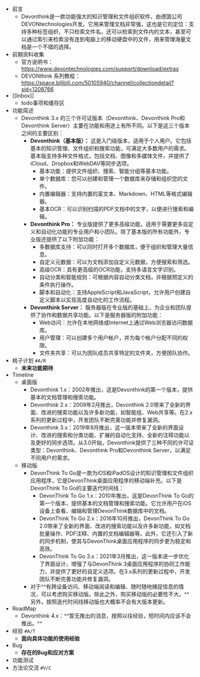 - 前言
    - Devonthink是一款功能强大的知识管理和文件组织软件，由德国公司DEVONtechnologies开发。它用来管理文档非常强，这也是它的定位：支持多种标签组织，不只检索文件名，还可以检索到文件内的文本，甚至可以通过索引来检索没有连到电脑上的移动硬盘中的文件，用来管理海量文档是一个不错的选择。
- 前期资料收集
    - 官方说明书：https://www.devontechnologies.com/support/download/extras
    - DEVONthink 系列教程：https://space.bilibili.com/50105940/channel/collectiondetail?sid=1208766
- [[Inbox]]
    - todo事项和缓存区
- 功能简述
    - Devonthink 3.x 的三个许可证版本（Devonthink、Devonthink Pro和Devonthink Server）主要在功能和用途上有所不同。以下是这三个版本之间的主要区别：
        - **Devonthink（基本版）：** 这是入门级版本，适用于个人用户。它包括基本的知识管理、文件组织和搜索功能，可满足大多数用户的需求。基本版支持多种文件格式，包括文档、图像和多媒体文件，并提供了iCloud、Dropbox和WebDAV等同步选项。
            - 基本功能：提供文件组织、搜索、智能分组等基本功能。
            - 单个数据库：您可以创建和管理一个数据库来存储和组织您的文件。
            - 内置编辑器：支持内置的富文本、Markdown、HTML等格式编辑器。
            - 基本OCR：可以识别扫描的PDF文档中的文字，以便进行搜索和编辑。
        - **Devonthink Pro：** 专业版提供了更多高级功能，适用于需要更多自定义和自动化功能的专业用户和小团队。除了基本版的所有功能外，专业版还提供了以下附加功能：
            - 多数据库支持：可以同时打开多个数据库，便于组织和管理大量信息。
            - 自定义元数据：可以为文档添加自定义元数据，方便搜索和筛选。
            - 高级OCR：具有更高级的OCR功能，支持多语言文字识别。
            - 自动分类和智能规则：可根据内容自动分类文档，并根据预定义的条件执行操作。
            - 脚本和自动化：支持AppleScript和JavaScript，允许用户创建自定义脚本以实现高度自动化的工作流程。
        - **Devonthink Server：** 服务器版在专业版的基础上，为企业和团队提供了协作和数据共享功能。以下是服务器版的附加功能：
            - Web访问：允许在本地网络或Internet上通过Web浏览器访问数据库。
            - 用户管理：可以创建多个用户帐户，并为每个帐户分配不同的权限。
            - 文件夹共享：可以为团队成员共享特定的文件夹，方便团队协作。
- 桃子计划 `#A/R`
    - __未来功能期待__
- Timeline
    - 桌面版
        - Devonthink 1.x：2002年推出，这是Devonthink的第一个版本，提供基本的文档管理和搜索功能。
        - Devonthink 2.x：2009年2月推出，Devonthink 2.0带来了全新的界面、改进的搜索功能以及许多新功能，如智能组、Web共享等。在2.x系列的更新过程中，开发团队不断完善功能并修复漏洞。
        - Devonthink 3.x：2019年9月推出，这一版本带来了全新的界面设计、改进的搜索和分类功能、扩展的自动化支持、全新的注释功能以及更好的同步选项。从3.0开始，Devonthink提供了三种不同的许可证类型：Devonthink、Devonthink Pro和Devonthink Server，以满足不同用户的需求。
    - 移动版
        - DevonThink To Go是一款为iOS和iPadOS设计的知识管理和文件组织应用程序，它是DevonThink桌面应用程序的移动端补充。以下是DevonThink To Go的主要迭代时间线：
            - DevonThink To Go 1.x：2010年推出，这是DevonThink To Go的第一个版本，提供基本的文档管理和搜索功能。它允许用户在iOS设备上查看、编辑和管理DevonThink数据库中的文档。
            - DevonThink To Go 2.x：2016年10月推出，DevonThink To Go 2.0带来了全新的界面、改进的搜索功能以及许多新功能，如文档批量操作、PDF注释、内置的文档编辑器等。此外，它还引入了新的同步机制，使其与DevonThink桌面应用程序的同步更为稳定和高效。
            - DevonThink To Go 3.x：2021年3月推出，这一版本进一步优化了界面设计，增强了与DevonThink 3桌面应用程序的协同工作能力，并提供了更好的自定义选项。在3.x系列的更新过程中，开发团队不断完善功能并修复漏洞。
        - 对于^^有跨设备访问、移动端阅读和编辑、随时随地捕捉信息的情况，可以考虑购买移动版。除此之外，购买移动版的必要性不大。^^另外，按照迭代时间线移动版也大概率不会有大版本更新。
- RoadMap
    - Devonthink 4.x：^^暂无推出的消息，按照以往经验，短时间内应该不会推出。^^
- 经验 `#A/T`
    - __面向具体功能的使用经验__
- Bug
    - __存在的Bug和应对方案__
- 功能测试
- 方法论交流 `#V/C`
